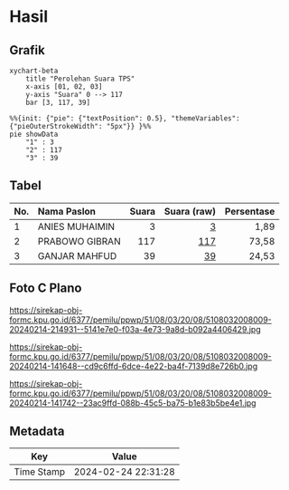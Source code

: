 # Hasil

## Grafik

```mermaid
xychart-beta
    title "Perolehan Suara TPS"
    x-axis [01, 02, 03]
    y-axis "Suara" 0 --> 117
    bar [3, 117, 39]
```

```mermaid
%%{init: {"pie": {"textPosition": 0.5}, "themeVariables": {"pieOuterStrokeWidth": "5px"}} }%%
pie showData
    "1" : 3
    "2" : 117
    "3" : 39
```

## Tabel

| No. | Nama Paslon    | Suara | Suara (raw) | Persentase |
|:--- |:-------------- | -----:| -----------:| ----------:|
| 1   | ANIES MUHAIMIN | 3     | [3][p-1]    | 1,89       |
| 2   | PRABOWO GIBRAN | 117   | [117][p-2]  | 73,58      |
| 3   | GANJAR MAHFUD  | 39    | [39][p-3]   | 24,53      |


[p-1]: https://github.com/gigit-pemilu/pemilu-2024-51-bali/blob/main/pilpres/hitung-suara/sub/51-bali/sub/08-buleleng/sub/03-busungbiu/sub/2008-tinggarsari/sub/009-tps/sub/paslon-1.txt
[p-2]: https://github.com/gigit-pemilu/pemilu-2024-51-bali/blob/main/pilpres/hitung-suara/sub/51-bali/sub/08-buleleng/sub/03-busungbiu/sub/2008-tinggarsari/sub/009-tps/sub/paslon-2.txt
[p-3]: https://github.com/gigit-pemilu/pemilu-2024-51-bali/blob/main/pilpres/hitung-suara/sub/51-bali/sub/08-buleleng/sub/03-busungbiu/sub/2008-tinggarsari/sub/009-tps/sub/paslon-3.txt

## Foto C Plano

https://sirekap-obj-formc.kpu.go.id/6377/pemilu/ppwp/51/08/03/20/08/5108032008009-20240214-214931--5141e7e0-f03a-4e73-9a8d-b092a4406429.jpg

https://sirekap-obj-formc.kpu.go.id/6377/pemilu/ppwp/51/08/03/20/08/5108032008009-20240214-141648--cd9c6ffd-6dce-4e22-ba4f-7139d8e726b0.jpg

https://sirekap-obj-formc.kpu.go.id/6377/pemilu/ppwp/51/08/03/20/08/5108032008009-20240214-141742--23ac9ffd-088b-45c5-ba75-b1e83b5be4e1.jpg


## Metadata

| Key        | Value               |
| ---------- | ------------------- |
| Time Stamp | 2024-02-24 22:31:28 |



